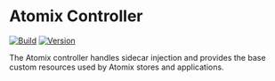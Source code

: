 # Atomix Controller

[![Build](https://img.shields.io/github/actions/workflow/status/atomix/atomix/build-and-test-controller.yml?style=for-the-badge)](https://github.com/atomix/atomix/actions/workflows/build-and-test-controller.yml)
[![Version](https://img.shields.io/docker/v/atomix/controller?style=for-the-badge)](https://hub.docker.com/repository/docker/atomix/controller)

The Atomix controller handles sidecar injection and provides the base custom resources used by Atomix
stores and applications.
